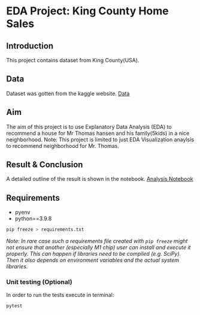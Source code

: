 # EDA Project: King County Home Sales

## Introduction
This project contains dataset from King County(USA).

## Data
Dataset was gotten from the kaggle website.
[Data](https://www.kaggle.com/datasets/andykrause/kingcountysales)

## Aim
The aim of this project is to use Explanatory Data Analysis (EDA) to recommend a house for Mr Thomas hansen and his family(5kids) in a nice neighborhood.
Note: This project is limited to just EDA Visualization anaylsis to recommend neighborhood for Mr. Thomas.

## Result & Conclusion
A detailed outline of the result is shown in the notebook.
[Analysis Notebook](https://nbviewer.org/github/Martinszy007/EDA_First-Project/blob/main/Eda_notebook.ipynb)


## Requirements

- pyenv
- python==3.9.8



```bash
pip freeze > requirements.txt
```

*Note: In rare case such a requirements file created with `pip freeze` might not ensure that another (especially M1 chip) user can install and execute it properly. This can happen if libraries need to be compiled (e.g. SciPy). Then it also depends on environment variables and the actual system libraries.*

### Unit testing (Optional)

 In order to run the tests execute in terminal:

```bash
pytest
```


